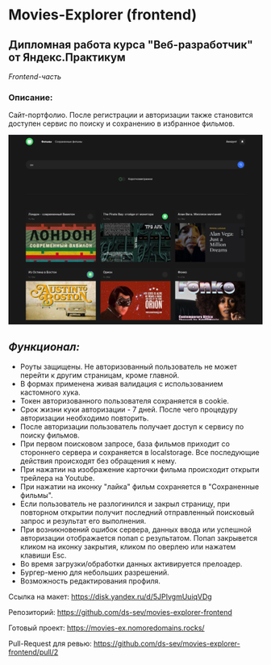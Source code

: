 # Movies-Explorer (frontend)

## Дипломная работа курса "Веб-разработчик" от Яндекс.Практикум
*Frontend-часть*

### Описание:

Сайт-портфолио. После регистрации и авторизации также становится доступен сервис по поиску и сохранению в избранное фильмов.


<p align="center"><img src="https://github.com/ds-sev/movies-explorer-frontend/blob/main/movies-ex_screenshot.png" width="700px"></p>

## *Функционал:*
* Роуты защищены. Не авторизованный пользователь не может перейти к другим страницам, кроме главной.
* В формах применена живая валидация с использованием кастомного хука.
* Токен авторизованного пользователя сохраняется в cookie.
* Срок жизни куки авторизации - 7 дней. После чего процедуру авторизации необходимо повторить.
* После авторизации пользователь получает доступ к сервису по поиску фильмов.
* При первом поисковом запросе, база фильмов приходит со стороннего сервера и сохраняется в localstorage. Все последующие действия происходят без обращения к нему.
* При нажатии на изображение карточки фильма происходит открыти трейлера на Youtube.
* При нажатии на иконку "лайка" фильм сохраняется в "Сохраненные фильмы".
* Если пользователь не разлогинился и закрыл страницу, при повторном открытии получит последний отправленный поисковый запрос и результат его выполнения.
* При возникновений ошибок сервера, данных ввода или успешной авторизации отображается попап с результатом. Попап закрывется кликом на иконку закрытия, кликом по оверлею или нажатем клавиши Esc.
* Во время загрузки/обработки данных активируется прелоадер.
* Бургер-меню для небольших разрешений.
* Возможность редактирования профиля.




Ссылка на макет: https://disk.yandex.ru/d/5JPIvgmUuiqVDg

Репозиторий: https://github.com/ds-sev/movies-explorer-frontend

Готовый проект: https://movies-ex.nomoredomains.rocks/

Pull-Request для ревью: https://github.com/ds-sev/movies-explorer-frontend/pull/2
